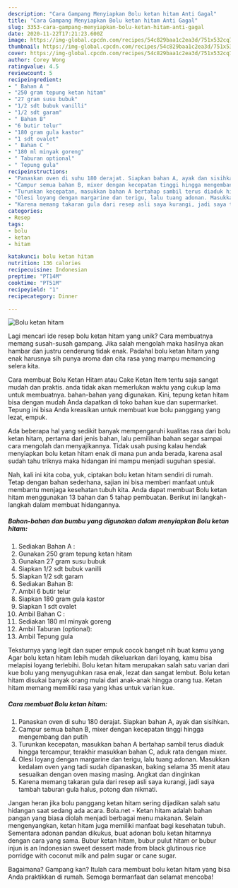 ```yaml
---
description: "Cara Gampang Menyiapkan Bolu ketan hitam Anti Gagal"
title: "Cara Gampang Menyiapkan Bolu ketan hitam Anti Gagal"
slug: 3353-cara-gampang-menyiapkan-bolu-ketan-hitam-anti-gagal
date: 2020-11-22T17:21:23.600Z
image: https://img-global.cpcdn.com/recipes/54c829baa1c2ea3d/751x532cq70/bolu-ketan-hitam-foto-resep-utama.jpg
thumbnail: https://img-global.cpcdn.com/recipes/54c829baa1c2ea3d/751x532cq70/bolu-ketan-hitam-foto-resep-utama.jpg
cover: https://img-global.cpcdn.com/recipes/54c829baa1c2ea3d/751x532cq70/bolu-ketan-hitam-foto-resep-utama.jpg
author: Corey Wong
ratingvalue: 4.5
reviewcount: 5
recipeingredient:
- " Bahan A "
- "250 gram tepung ketan hitam"
- "27 gram susu bubuk"
- "1/2 sdt bubuk vanilli"
- "1/2 sdt garam"
- " Bahan B"
- "6 butir telur"
- "180 gram gula kastor"
- "1 sdt ovalet"
- " Bahan C "
- "180 ml minyak goreng"
- " Taburan optional"
- " Tepung gula"
recipeinstructions:
- "Panaskan oven di suhu 180 derajat. Siapkan bahan A, ayak dan sisihkan."
- "Campur semua bahan B, mixer dengan kecepatan tinggi hingga mengembang dan putih"
- "Turunkan kecepatan, masukkan bahan A bertahap sambil terus diaduk hingga tercampur, terakhir masukkan bahan C, aduk rata dengan mixer."
- "Olesi loyang dengan margarine dan terigu, lalu tuang adonan. Masukkan kedalam oven yang tadi sudah dipanaskan, baking selama 35 menit atau sesuaikan dengan oven masing masing. Angkat dan dinginkan"
- "Karena memang takaran gula dari resep asli saya kurangi, jadi saya tambah taburan gula halus, potong dan nikmati."
categories:
- Resep
tags:
- bolu
- ketan
- hitam

katakunci: bolu ketan hitam 
nutrition: 136 calories
recipecuisine: Indonesian
preptime: "PT14M"
cooktime: "PT51M"
recipeyield: "1"
recipecategory: Dinner

---
```



![Bolu ketan hitam](https://img-global.cpcdn.com/recipes/54c829baa1c2ea3d/751x532cq70/bolu-ketan-hitam-foto-resep-utama.jpg)

Lagi mencari ide resep bolu ketan hitam yang unik? Cara membuatnya memang susah-susah gampang. Jika salah mengolah maka hasilnya akan hambar dan justru cenderung tidak enak. Padahal bolu ketan hitam yang enak harusnya sih punya aroma dan cita rasa yang mampu memancing selera kita.

Cara membuat Bolu Ketan Hitam atau Cake Ketan Item tentu saja sangat mudah dan praktis. anda tidak akan memerlukan waktu yang cukup lama untuk membuatnya. bahan-bahan yang digunakan. Kini, tepung ketan hitam bisa dengan mudah Anda dapatkan di toko bahan kue dan supermarket. Tepung ini bisa Anda kreasikan untuk membuat kue bolu panggang yang lezat, empuk.

Ada beberapa hal yang sedikit banyak mempengaruhi kualitas rasa dari bolu ketan hitam, pertama dari jenis bahan, lalu pemilihan bahan segar sampai cara mengolah dan menyajikannya. Tidak usah pusing kalau hendak menyiapkan bolu ketan hitam enak di mana pun anda berada, karena asal sudah tahu triknya maka hidangan ini mampu menjadi suguhan spesial.


Nah, kali ini kita coba, yuk, ciptakan bolu ketan hitam sendiri di rumah. Tetap dengan bahan sederhana, sajian ini bisa memberi manfaat untuk membantu menjaga kesehatan tubuh kita. Anda dapat membuat Bolu ketan hitam menggunakan 13 bahan dan 5 tahap pembuatan. Berikut ini langkah-langkah dalam membuat hidangannya.

<!--inarticleads1-->

##### Bahan-bahan dan bumbu yang digunakan dalam menyiapkan Bolu ketan hitam:

1. Sediakan  Bahan A :
1. Gunakan 250 gram tepung ketan hitam
1. Gunakan 27 gram susu bubuk
1. Siapkan 1/2 sdt bubuk vanilli
1. Siapkan 1/2 sdt garam
1. Sediakan  Bahan B:
1. Ambil 6 butir telur
1. Siapkan 180 gram gula kastor
1. Siapkan 1 sdt ovalet
1. Ambil  Bahan C :
1. Sediakan 180 ml minyak goreng
1. Ambil  Taburan (optional):
1. Ambil  Tepung gula


Teksturnya yang legit dan super empuk cocok banget nih buat kamu yang Agar bolu ketan hitam lebih mudah dikeluarkan dari loyang, kamu bisa melapisi loyang terlebihi. Bolu ketan hitam merupakan salah satu varian dari kue bolu yang menyuguhkan rasa enak, lezat dan sangat lembut. Bolu ketan hitam disukai banyak orang mulai dari anak-anak hingga orang tua. Ketan hitam memang memiliki rasa yang khas untuk varian kue. 

<!--inarticleads2-->

##### Cara membuat Bolu ketan hitam:

1. Panaskan oven di suhu 180 derajat. Siapkan bahan A, ayak dan sisihkan.
1. Campur semua bahan B, mixer dengan kecepatan tinggi hingga mengembang dan putih
1. Turunkan kecepatan, masukkan bahan A bertahap sambil terus diaduk hingga tercampur, terakhir masukkan bahan C, aduk rata dengan mixer.
1. Olesi loyang dengan margarine dan terigu, lalu tuang adonan. Masukkan kedalam oven yang tadi sudah dipanaskan, baking selama 35 menit atau sesuaikan dengan oven masing masing. Angkat dan dinginkan
1. Karena memang takaran gula dari resep asli saya kurangi, jadi saya tambah taburan gula halus, potong dan nikmati.


Jangan heran jika bolu panggang ketan hitam sering dijadikan salah satu hidangan saat sedang ada acara. Bola.net - Ketan hitam adalah bahan pangan yang biasa diolah menjadi berbagai menu makanan. Selain mengenyangkan, ketan hitam juga memiliki manfaat bagi kesehatan tubuh. Sementara adonan pandan dikukus, buat adonan bolu ketan hitamnya dengan cara yang sama. Bubur ketan hitam, bubur pulut hitam or bubur injun is an Indonesian sweet dessert made from black glutinous rice porridge with coconut milk and palm sugar or cane sugar. 

Bagaimana? Gampang kan? Itulah cara membuat bolu ketan hitam yang bisa Anda praktikkan di rumah. Semoga bermanfaat dan selamat mencoba!
